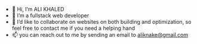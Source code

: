 - 👋 Hi, I’m ALI KHALED
- 👀 I’m a fullstack web developer
- 💞️ I’d like to collaborate on websites on both building and optimization, so feel free to contact me if you need a helping hand
- 📫 you can reach out to me by sending an email to aliknake@gmail.com

<!---
ALI-KHALED-13/ALI-KHALED-13 is a ✨ special ✨ repository because its `README.md` (this file) appears on your GitHub profile.
You can click the Preview link to take a look at your changes.
--->

